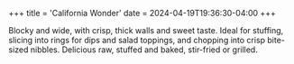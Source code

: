 +++
title = 'California Wonder'
date = 2024-04-19T19:36:30-04:00
+++

Blocky and wide, with crisp, thick walls and sweet taste. Ideal for stuffing,
slicing into rings for dips and salad toppings, and chopping into crisp
bite-sized nibbles. Delicious raw, stuffed and baked, stir-fried or grilled.
